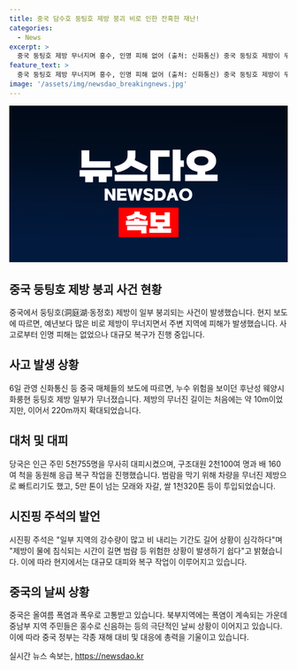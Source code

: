 ```yaml
---
title: 중국 담수호 둥팅호 제방 붕괴 비로 인한 잔혹한 재난!
categories:
  - News
excerpt: >
  중국 둥팅호 제방 무너지며 홍수, 인명 피해 없어 (출처: 신화통신) 중국 둥팅호 제방이 무너져 홍수가 발생했지만 인명 피해는 없는 것으로 전해졌다. 이에 구조대는 대규모 복구작업에 나서 5만 톤의 자재를 투입하고, 차량을 제방에 투입해 범람을 막는 등 대책을 세우고 있다. 중국은 이번 사고로 5억4천만 위안(한화 1천24억 원)을 추가로 투입해 재해 구호에 나섰으며, 현재 폭염과 폭우로 고통받고 있는 상황이라고 전해졌다.
feature_text: >
  중국 둥팅호 제방 무너지며 홍수, 인명 피해 없어 (출처: 신화통신) 중국 둥팅호 제방이 무너져 홍수가 발생했지만 인명 피해는 없는 것으로 전해졌다. 이에 구조대는 대규모 복구작업에 나서 5만 톤의 자재를 투입하고, 차량을 제방에 투입해 범람을 막는 등 대책을 세우고 있다. 중국은 이번 사고로 5억4천만 위안(한화 1천24억 원)을 추가로 투입해 재해 구호에 나섰으며, 현재 폭염과 폭우로 고통받고 있는 상황이라고 전해졌다.
image: '/assets/img/newsdao_breakingnews.jpg'
---
```


<p><img src="/assets/img/newsdao_breakingnews.jpg" alt="firstkoreanews 속보" /></p>

<h2 data-ke-size="size26">중국 둥팅호 제방 붕괴 사건 현황</h2>

<p data-ke-size="size16">중국에서 둥팅호(洞庭湖·동정호) 제방이 일부 붕괴되는 사건이 발생했습니다. 현지 보도에 따르면, 예년보다 많은 비로 제방이 무너지면서 주변 지역에 피해가 발생했습니다. 사고로부터 인명 피해는 없었으나 대규모 복구가 진행 중입니다.</p>

<h2 data-ke-size="size26">사고 발생 상황</h2>

<p data-ke-size="size16">6일 관영 신화통신 등 중국 매체들의 보도에 따르면, 누수 위험을 보이던 후난성 웨양시 화룽현 둥팅호 제방 일부가 무너졌습니다. 제방의 무너진 길이는 처음에는 약 10m이었지만, 이어서 220m까지 확대되었습니다.</p>

<h2 data-ke-size="size26">대처 및 대피</h2>

<p data-ke-size="size16">당국은 인근 주민 5천755명을 무사히 대피시켰으며, 구조대원 2천100여 명과 배 160여 척을 동원해 응급 복구 작업을 진행했습니다. 범람을 막기 위해 차량을 무너진 제방으로 빠트리기도 했고, 5만 톤이 넘는 모래와 자갈, 쌀 1천320톤 등이 투입되었습니다.</p>

<h2 data-ke-size="size26">시진핑 주석의 발언</h2>

<p data-ke-size="size16">시진핑 주석은 "일부 지역의 강수량이 많고 비 내리는 기간도 길어 상황이 심각하다"며 "제방이 물에 침식되는 시간이 길면 범람 등 위험한 상황이 발생하기 쉽다"고 밝혔습니다. 이에 따라 현지에서는 대규모 대피와 복구 작업이 이루어지고 있습니다.</p>

<h2 data-ke-size="size26">중국의 날씨 상황</h2>

<p data-ke-size="size16">중국은 올여름 폭염과 폭우로 고통받고 있습니다. 북부지역에는 폭염이 계속되는 가운데 중남부 지역 주민들은 홍수로 신음하는 등의 극단적인 날씨 상황이 이어지고 있습니다. 이에 따라 중국 정부는 각종 재해 대비 및 대응에 총력을 기울이고 있습니다.</p>
실시간 뉴스 속보는, <a href="https://newsdao.kr" rel="dofollow">https://newsdao.kr</a>


